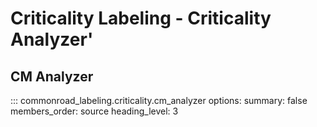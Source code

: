 # Criticality Labeling - Criticality Analyzer'

## CM Analyzer
::: commonroad_labeling.criticality.cm_analyzer
    options:
        summary: false
        members_order: source
        heading_level: 3
